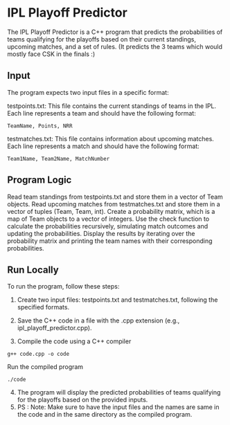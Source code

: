 
# IPL Playoff Predictor

The IPL Playoff Predictor is a C++ program that predicts the probabilities of teams qualifying for the playoffs based on their current standings, upcoming matches, and a set of rules. (It predicts the 3 teams which would mostly face CSK in the finals :) 


## Input
The program expects two input files in a specific format:

testpoints.txt: This file contains the current standings of teams in the IPL. Each line represents a team and should have the following format:
```
TeamName, Points, NRR
```
testmatches.txt: This file contains information about upcoming matches. Each line represents a match and should have the following format:
```
Team1Name, Team2Name, MatchNumber
```
## Program Logic
Read team standings from testpoints.txt and store them in a vector of Team objects.
Read upcoming matches from testmatches.txt and store them in a vector of tuples (Team, Team, int).
Create a probability matrix, which is a map of Team objects to a vector of integers.
Use the check function to calculate the probabilities recursively, simulating match outcomes and updating the probabilities.
Display the results by iterating over the probability matrix and printing the team names with their corresponding probabilities.
## Run Locally

To run the program, follow these steps:

1. Create two input files: testpoints.txt and testmatches.txt, following the specified formats.
2. Save the C++ code in a file with the .cpp extension (e.g., ipl_playoff_predictor.cpp).

3. Compile the code using a C++ compiler
 ```
g++ code.cpp -o code
```

Run the compiled program  
```
./code
```
4. The program will display the predicted probabilities of teams qualifying for the playoffs based on the provided inputs.
5. PS : Note: Make sure to have the input files and the names are same in the code and in the same directory as the compiled program.
